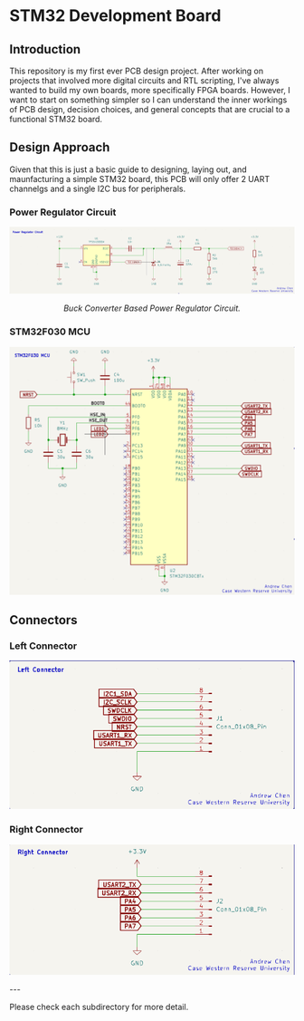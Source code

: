 # STM32 Development Board

## Introduction
This repository is my first ever PCB design project. After working on projects that involved more digital circuits and RTL scripting, I've always wanted to build my own boards, more specifically FPGA boards. However, I want to start on something simpler so I can understand the inner workings of PCB design, decision choices, and general concepts that are crucial to a functional STM32 board.

## Design Approach
Given that this is just a basic guide to designing, laying out, and maunfacturing a simple STM32 board, this PCB will only offer 2 UART channelgs and a single I2C bus for peripherals. 

### Power Regulator Circuit
<p align="center">
    <img width="800px" src="./Images/PowerRegulatorSchematic.png" />
    <br>
    <figcaption align="center"><em>Buck Converter Based Power Regulator Circuit.</em></figcaption>
</p>


### STM32F030 MCU
<p align="center">
  <img width="600px" src="./Images/STM32MCUSchematic.png" />
</p>

## Connectors

### Left Connector
<p align="center">
  <img width="600px" src="./Images/LeftConnectorSchematic.png" />
</p>

### Right Connector
<p align="center">
  <img width="600px" src="./Images/RightConnectorSchematic.png" />
</p>
---

Please check each subdirectory for more detail.
